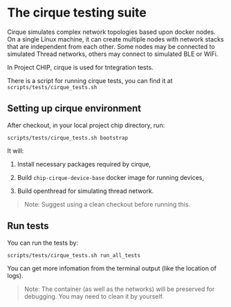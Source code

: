 # The cirque testing suite

Cirque simulates complex network topologies based upon docker nodes. On a single Linux machine, it can create multiple nodes with network stacks that are independent from each other. Some nodes may be connected to simulated Thread networks, others may connect to simulated BLE or WiFi.

In Project CHIP, cirque is used for tntegration tests.

There is a script for running cirque tests, you can find it at `scripts/tests/cirque_tests.sh`

## Setting up cirque environment

After checkout, in your local project chip directory, run:

```
scripts/tests/cirque_tests.sh bootstrap
```

It will:

1. Install necessary packages required by cirque,

2. Build `chip-cirque-device-base` docker image for running devices,

3. Build openthread for simulating thread network.

> Note: Suggest using a clean checkout before running this.

## Run tests

You can run the tests by:

```
scripts/tests/cirque_tests.sh run_all_tests
```

You can get more infomation from the terminal output (like the location of logs).

> Note: The container (as well as the networks) will be preserved for debugging. You may need to clean it by yourself.
